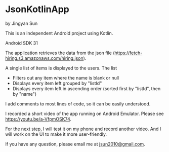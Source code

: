 # JsonKotlinApp

by Jingyan Sun

This is an independent Android project using Kotlin.

Android SDK 31

The application retrieves the data from the json file (https://fetch-hiring.s3.amazonaws.com/hiring.json).

A single list of items is displayed to the users. The list
 - Filters out any item where the name is blank or null
 - Displays every item left grouped by "listId"
 - Displays every item left in ascending order (sorted first by "listId", then by "name")

I add comments to most lines of code, so it can be easily understood.

I recorded a short video of the app running on Android Emulator. Please see https://youtu.be/a-VfpmOSK74.

For the next step, I will test it on my phone and record another video. And I will work on the UI to make it more user-friendly.

If you have any question, please email me at jsun2010@gmail.com.
